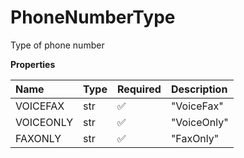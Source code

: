 # PhoneNumberType

Type of phone number

**Properties**

| Name      | Type | Required | Description |
| :-------- | :--- | :------- | :---------- |
| VOICEFAX  | str  | ✅       | "VoiceFax"  |
| VOICEONLY | str  | ✅       | "VoiceOnly" |
| FAXONLY   | str  | ✅       | "FaxOnly"   |

<!-- This file was generated by liblab | https://liblab.com/ -->
